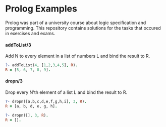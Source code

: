 # Prolog Examples

Prolog was part of a university course about logic specification and programming. This repository contains solutions for the tasks that occured in exercises and exams.

#### addToList/3

Add N to every element in a list of numbers L and bind the result to R.

```prolog
?- addToList(4, [1,2,3,4,5], R).
R = [5, 6, 7, 8, 9].
```

#### dropn/3

Drop every N'th element of a list L and bind the result to R.

```prolog
?- dropn([a,b,c,d,e,f,g,h,i], 3, R).
R = [a, b, d, e, g, h].

?- dropn([], 3, R).
R = [].
```
